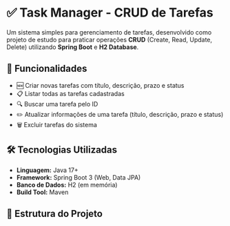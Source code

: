 # ✅ Task Manager - CRUD de Tarefas  

Um sistema simples para gerenciamento de tarefas, desenvolvido como projeto de estudo para praticar operações **CRUD** (Create, Read, Update, Delete) utilizando **Spring Boot** e **H2 Database**.  

## 🚀 Funcionalidades  
- 🆕 Criar novas tarefas com título, descrição, prazo e status  
- 📋 Listar todas as tarefas cadastradas  
- 🔍 Buscar uma tarefa pelo ID  
- ✏️ Atualizar informações de uma tarefa (título, descrição, prazo e status)  
- 🗑️ Excluir tarefas do sistema  

## 🛠️ Tecnologias Utilizadas  
- **Linguagem:** Java 17+  
- **Framework:** Spring Boot 3 (Web, Data JPA)  
- **Banco de Dados:** H2 (em memória)  
- **Build Tool:** Maven  

## 📂 Estrutura do Projeto  
